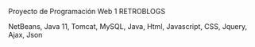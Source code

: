 Proyecto de Programación Web 1 RETROBLOGS 

NetBeans, Java 11, Tomcat, MySQL, Java, Html, Javascript, CSS, Jquery, Ajax, Json
